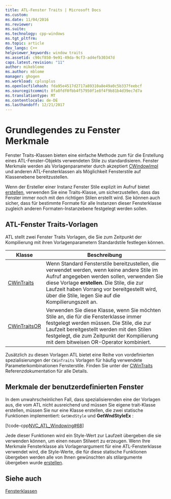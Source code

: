 ```yaml
---
title: ATL-Fenster Traits | Microsoft Docs
ms.custom: 
ms.date: 11/04/2016
ms.reviewer: 
ms.suite: 
ms.technology: cpp-windows
ms.tgt_pltfrm: 
ms.topic: article
dev_langs: C++
helpviewer_keywords: window traits
ms.assetid: c90cf850-9e91-49da-9cf3-ad4efb30347d
caps.latest.revision: "11"
author: mikeblome
ms.author: mblome
manager: ghogen
ms.workload: cplusplus
ms.openlocfilehash: fda95e4517d2717a89310a8e49a0c5b337feebcf
ms.sourcegitcommit: 8fa8fdf0fbb4f57950f1e8f4f9b81b4d39ec7d7a
ms.translationtype: MT
ms.contentlocale: de-DE
ms.lasthandoff: 12/21/2017
---
```

# <a name="understanding-window-traits"></a>Grundlegendes zu Fenster Merkmale
Fenster Traits-Klassen bieten eine einfache Methode zum für die Erstellung eines ATL-Fenster-Objekts verwendeten Stile zu standardisieren. Fenster Merkmale werden als Vorlagenparameter durch akzeptiert [CWindowImpl](../atl/reference/cwindowimpl-class.md) und anderen ATL-Fensterklassen als Möglichkeit Fensterstile auf Klassenebene bereitzustellen.  
  
 Wenn der Ersteller einer Instanz Fenster Stile explizit im Aufruf bietet [erstellen](../atl/reference/cwindowimpl-class.md#create), verwenden Sie eine Traits-Klasse, um sicherzustellen, dass das Fenster immer noch mit den richtigen Stilen erstellt wird. Sie können auch sicher, dass für bestimmte Formate für alle Instanzen dieser Fensterklasse zugleich anderen Formaten-Instanzebene festgelegt werden sollen.  
  
## <a name="atl-window-traits-templates"></a>ATL-Fenster Traits-Vorlagen  
 ATL stellt zwei Fenster Traits Vorlagen, die Sie zum Zeitpunkt der Kompilierung mit ihren Vorlagenparametern Standardstile festlegen können.  
  
|Klasse|Beschreibung|  
|-----------|-----------------|  
|[CWinTraits](../atl/reference/cwintraits-class.md)|Wenn Standard Fensterstile bereitzustellen, die verwendet werden, wenn keine andere Stile im Aufruf angegeben werden sollen, verwenden Sie diese Vorlage **erstellen**. Die Stile, die zur Laufzeit haben Vorrang vor bereitgestellt wird, über die Stile, legen Sie auf die Kompilierungszeit an.|  
|[CWinTraitsOR](../atl/reference/cwintraitsor-class.md)|Verwenden Sie diese Klasse, wenn Sie möchten Stile an, die für die Fensterklasse immer festgelegt werden müssen. Die Stile, die zur Laufzeit bereitgestellt werden mit den Stilen festgelegt, die zum Zeitpunkt der Kompilierung mit dem bitweisen OR-Operator kombiniert.|  
  
 Zusätzlich zu diesen Vorlagen ATL bietet eine Reihe von vordefinierten spezialisierungen der `CWinTraits` Vorlagen für häufig verwendete Parameterkombinationen Fensterstile. Finden Sie unter der [CWinTraits](../atl/reference/cwintraits-class.md) Referenzdokumentation für alle Details.  
  
## <a name="custom-window-traits"></a>Merkmale der benutzerdefinierten Fenster  
 In dem unwahrscheinlichen Fall, dass spezialisierenden eine der Vorlagen aus, die vom ATL nicht ausreichend und müssen Sie eigene trait-Klasse erstellen, müssen Sie nur eine Klasse erstellen, die zwei statische Funktionen implementiert: `GetWndStyle` und **GetWndStyleEx** :  
  
 [!code-cpp[NVC_ATL_Windowing#68](../atl/codesnippet/cpp/understanding-window-traits_1.h)]  
  
 Jede dieser Funktionen wird ein Style-Wert zur Laufzeit übergeben die sie verwenden können, um einen neuen Stilwert zu erzeugen. Wenn Ihre Merkmale Fensterklasse als Vorlagenargument für eine ATL-Fensterklasse verwendet wird, die Style-Werte, die für diese statische Funktionen übergeben werden alle von Ihnen gewünschten als stilargumente übergeben wurde [erstellen](../atl/reference/cwindowimpl-class.md#create).  
  
## <a name="see-also"></a>Siehe auch  
 [Fensterklassen](../atl/atl-window-classes.md)

